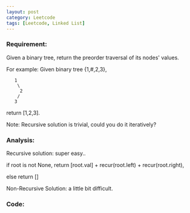 ```yaml
---
layout: post
category: Leetcode
tags: [Leetcode, Linked List]
---
```

### Requirement:
Given a binary tree, return the preorder traversal of its nodes' values.

For example:
Given binary tree {1,#,2,3},

	   1
	    \
	     2
	    /
	   3

return [1,2,3].

Note: Recursive solution is trivial, could you do it iteratively?

### Analysis:

Recursive solution: super easy..

if root is not None, return [root.val] + recur(root.left) + recur(root.right),

else return []

Non-Recursive Solution: a little bit difficult.

### Code: